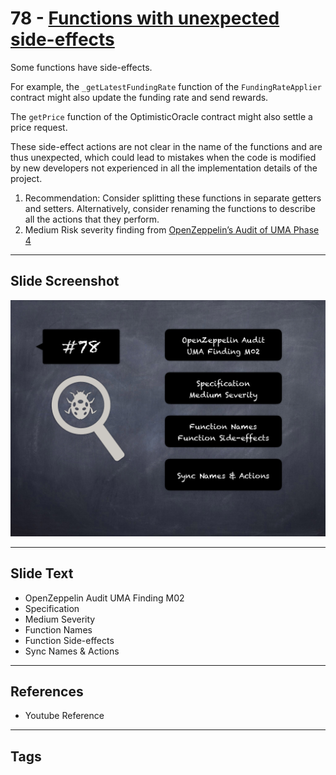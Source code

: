
# 78 - [Functions with unexpected side-effects](./Functions%20with%20unexpected%20side-effects.md)

Some functions have side-effects. 

For example, the `_getLatestFundingRate` function of the `FundingRateApplier` contract might also update the funding rate and send rewards.

The `getPrice` function of the OptimisticOracle contract might also settle a price request.

These side-effect actions are not clear in the name of the functions and are thus unexpected, which could lead to mistakes when the code is modified by new developers not experienced in all the implementation details of the project.

1. Recommendation: Consider splitting these functions in separate getters and setters. Alternatively, consider renaming the functions to describe all the actions that they perform.
2. Medium Risk severity finding from [OpenZeppelin’s Audit of UMA Phase 4](https://blog.openzeppelin.com/uma-audit-phase-4/)
___
## Slide Screenshot
![078.png](../../images/7.%20Audit%20Findings%20101/078.png)
___
## Slide Text
- OpenZeppelin Audit UMA Finding M02
- Specification
- Medium Severity
- Function Names
- Function Side-effects
- Sync Names & Actions
___
## References
- Youtube Reference
___
## Tags
